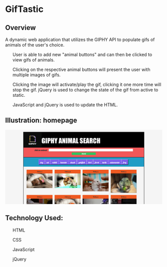 # GifTastic

## Overview
A dynamic web application that utilizes the GIPHY API to populate gifs of animals of the user's choice. 
<ul>
	User is able to add new "animal buttons" and can then be clicked to view gifs of animals. 
</ul>
<ul>
	Clicking on the respective animal buttons will present the user with multiple images of gifs.
</ul>
<ul>
	Clicking the image will activate/play the gif, clicking it one more time will stop the gif. jQuery is used to change the state of the gif from active to static.
</ul>
<ul>
	JavaScript and jQuery is used to update the HTML. 
</ul>


## Illustration: homepage
<img src="assets/images/screenshot.png">

## Technology Used:
<ul>HTML</ul>
<ul>CSS</ul>
<ul>JavaScript</ul>
<ul>jQuery</ul>
